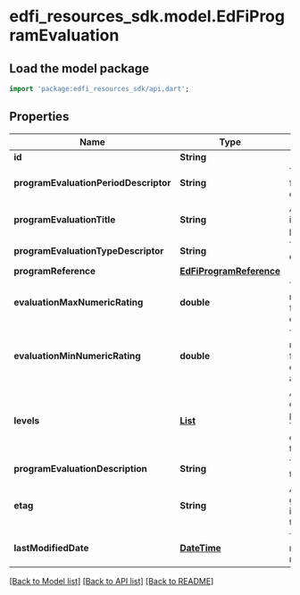 # edfi_resources_sdk.model.EdFiProgramEvaluation

## Load the model package
```dart
import 'package:edfi_resources_sdk/api.dart';
```

## Properties
Name | Type | Description | Notes
------------ | ------------- | ------------- | -------------
**id** | **String** |  | [optional] 
**programEvaluationPeriodDescriptor** | **String** | The name of the period for the program evaluation. | 
**programEvaluationTitle** | **String** | An assigned unique identifier for the student program evaluation. | 
**programEvaluationTypeDescriptor** | **String** | The type of program evaluation conducted. | 
**programReference** | [**EdFiProgramReference**](EdFiProgramReference.md) |  | 
**evaluationMaxNumericRating** | **double** | The maximum summary numerical rating or score for the program evaluation. | [optional] 
**evaluationMinNumericRating** | **double** | The minimum summary numerical rating or score for the program evaluation. If omitted, assumed to be 0.0 | [optional] 
**levels** | [**List<EdFiProgramEvaluationLevel>**](EdFiProgramEvaluationLevel.md) | An unordered collection of programEvaluationLevels. The descriptive level(s) of ratings (cut scores) for the program evaluation. | [optional] [default to const []]
**programEvaluationDescription** | **String** | The long description of the program evaluation. | [optional] 
**etag** | **String** | A unique system-generated value that identifies the version of the resource. | [optional] 
**lastModifiedDate** | [**DateTime**](DateTime.md) | The date and time the resource was last modified. | [optional] 

[[Back to Model list]](../README.md#documentation-for-models) [[Back to API list]](../README.md#documentation-for-api-endpoints) [[Back to README]](../README.md)


